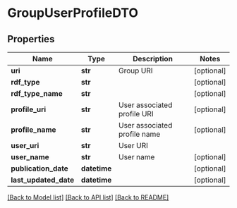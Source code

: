 # GroupUserProfileDTO

## Properties
Name | Type | Description | Notes
------------ | ------------- | ------------- | -------------
**uri** | **str** | Group URI | [optional] 
**rdf_type** | **str** |  | [optional] 
**rdf_type_name** | **str** |  | [optional] 
**profile_uri** | **str** | User associated profile URI | [optional] 
**profile_name** | **str** | User associated profile name | [optional] 
**user_uri** | **str** | User URI | 
**user_name** | **str** | User name | [optional] 
**publication_date** | **datetime** |  | [optional] 
**last_updated_date** | **datetime** |  | [optional] 

[[Back to Model list]](../README.md#documentation-for-models) [[Back to API list]](../README.md#documentation-for-api-endpoints) [[Back to README]](../README.md)

